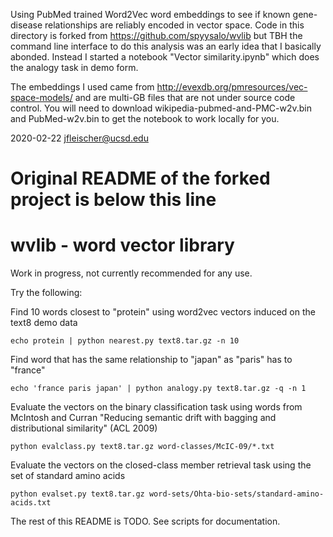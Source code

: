Using PubMed trained Word2Vec word embeddings to see 
if known gene-disease relationships are reliably 
encoded in vector space. Code in this directory is 
forked  from
https://github.com/spyysalo/wvlib but TBH the command line interface 
to do this analysis was an early
idea that I basically abonded.  Instead I started a notebook
"Vector similarity.ipynb" which does the analogy task in demo form.

The embeddings I used came from http://evexdb.org/pmresources/vec-space-models/ and are multi-GB files that are not under source code control. You will need to download wikipedia-pubmed-and-PMC-w2v.bin and PubMed-w2v.bin to get the notebook to work locally for you.

 
2020-02-22
jfleischer@ucsd.edu

Original README of the forked project is below this line
===========================

wvlib - word vector library
===========================

Work in progress, not currently recommended for any use.

Try the following:

Find 10 words closest to "protein" using word2vec vectors induced on
the text8 demo data

    echo protein | python nearest.py text8.tar.gz -n 10

Find word that has the same relationship to "japan" as "paris" has
to "france"

    echo 'france paris japan' | python analogy.py text8.tar.gz -q -n 1

Evaluate the vectors on the binary classification task using words
from McIntosh and Curran "Reducing semantic drift with bagging and
distributional similarity" (ACL 2009)

    python evalclass.py text8.tar.gz word-classes/McIC-09/*.txt

Evaluate the vectors on the closed-class member retrieval task
using the set of standard amino acids

    python evalset.py text8.tar.gz word-sets/Ohta-bio-sets/standard-amino-acids.txt

The rest of this README is TODO. See scripts for documentation.
